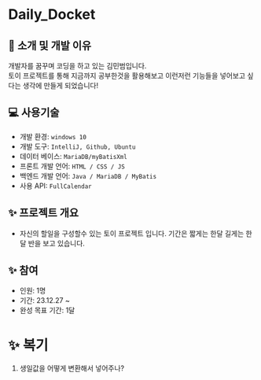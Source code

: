 # Daily_Docket

## 👋 소개 및 개발 이유
개발자를 꿈꾸며 코딩을 하고 있는 김민범입니다.<br>
토이 프로젝트를 통해 지금까지 공부한것을 활용해보고 이런저런 기능들을 넣어보고 싶다는 생각에 만들게 되었습니다!  

## ‍💻 사용기술
- 개발 환경: `windows 10`
- 개발 도구: `IntelliJ, Github, Ubuntu`
- 데이터 베이스: `MariaDB/myBatisXml`
- 프론트 개발 언어: `HTML / CSS / JS`
- 백엔드 개발 언어: `Java / MariaDB / MyBatis`
- 사용 API: `FullCalendar`
  <br>

## ✨ 프로젝트 개요
- 자신의 할일을 구성할수 있는 토이 프로젝트 입니다. 기간은 짧게는 한달 길게는 한달 반을 보고 있습니다.

## ✨ 참여
- 인원: 1명
- 기간: 23.12.27 ~
- 완성 목표 기간: 1달

# ✨ 복기
1. 생일값을 어떻게 변환해서 넣어주나?


